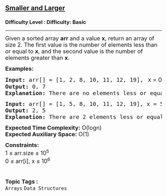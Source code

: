 <h2><a href="https://www.geeksforgeeks.org/problems/smaller-and-larger4005/1?page=2&category=Arrays,Strings&difficulty=Basic&sortBy=submissions">Smaller and Larger</a></h2><h3>Difficulty Level : Difficulty: Basic</h3><hr><div class="problems_problem_content__Xm_eO"><p><span style="font-size: 18px;"><span style="font-size: 18px;">Given a sorted array <strong>arr</strong> and a value <strong>x</strong>, return an array of size 2. The first value is the number of elements less than or equal to <strong>x</strong>, and the second value is the number of elements greater than <strong>x</strong>.</span><br></span></p>
<p><span style="font-size: 18px;"><strong>Examples:</strong></span></p>
<pre><span style="font-size: 18px;"><strong>Input:</strong> arr[] = [1, 2, 8, 10, 11, 12, 19], <span style="font-size: 14pt;"><strong style="font-family: -apple-system, BlinkMacSystemFont, 'Segoe UI', Roboto, Oxygen, Ubuntu, Cantarell, 'Open Sans', 'Helvetica Neue', sans-serif;"> </strong><span style="font-family: -apple-system, BlinkMacSystemFont, 'Segoe UI', Roboto, Oxygen, Ubuntu, Cantarell, 'Open Sans', 'Helvetica Neue', sans-serif;">x = 0</span></span>
<strong>Output: </strong>0, 7
<strong>Explanation:</strong> There are no elements less or equal to 0 and 7 elements greater to 0.</span></pre>
<pre><span style="font-size: 18px;"><strong>Input: </strong>arr[] = [1, 5, 8, 10, 11, 12, 19], x = 5
<strong>Output:</strong> 2, 5
<strong>Explanation:</strong> There are 2 elements less or equal to 5 and 5 elements greater to 5.</span></pre>
<p><span style="font-size: 18px;"><strong>Expected Time Complexity:</strong> O(logn)<br><strong>Expected Auxiliary Space:</strong>&nbsp;O(1)</span></p>
<p><span style="font-size: 18px;"><strong>Constraints:</strong><br>1 ≤ arr.size ≤ 10<sup>5</sup><br>0 ≤ arr[i], x ≤ 10<sup>6</sup></span></p></div><br><p><span style=font-size:18px><strong>Topic Tags : </strong><br><code>Arrays</code>&nbsp;<code>Data Structures</code>&nbsp;